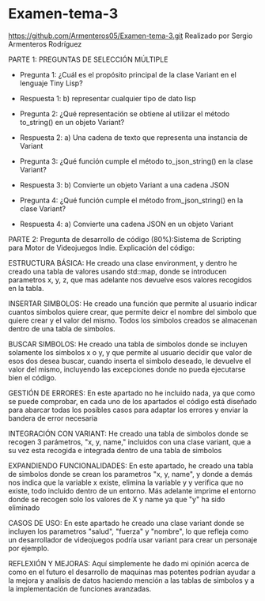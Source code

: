 # Examen-tema-3
https://github.com/Armenteros05/Examen-tema-3.git
Realizado por Sergio Armenteros Rodríguez

PARTE 1: PREGUNTAS DE SELECCIÓN MÚLTIPLE

- Pregunta 1: ¿Cuál es el propósito principal de la clase Variant en el lenguaje Tiny Lisp?
- Respuesta 1: b) representar cualquier tipo de dato lisp

- Pregunta 2: ¿Qué representación se obtiene al utilizar el método to_string() en un objeto Variant?
- Respuesta 2: a) Una cadena de texto que representa una instancia de Variant

- Pregunta 3: ¿Qué función cumple el método to_json_string() en la clase Variant?
- Respuesta 3: b) Convierte un objeto Variant a una cadena JSON

- Pregunta 4: ¿Qué función cumple el método from_json_string() en la clase Variant?
- Respuesta 4: a) Convierte una cadena JSON en un objeto Variant




PARTE 2:  Pregunta de desarrollo de código (80%):Sistema de Scripting para Motor de Videojuegos Indie.
Explicación del código:

ESTRUCTURA BÁSICA: He creado una  clase environment, y dentro he creado una tabla de valores usando std::map, donde se introducen parametros x, y, z, que mas adelante nos devuelve esos valores recogidos en la tabla.

INSERTAR SIMBOLOS: He creado una función que permite al usuario indicar cuantos simbolos quiere crear, que permite deicr el nombre del simbolo que quiere crear y el valor del mismo. Todos los simbolos creados se almacenan dentro de una tabla de simbolos.

BUSCAR SIMBOLOS: He creado una tabla de simbolos donde se incluyen solamente los simbolos x o y, y que permite al usuario decidir que valor de esos dos desea buscar, cuando inserta el simbolo deseado, le devuelve el valor del mismo, incluyendo las excepciones donde no pueda ejecutarse bien el código.

GESTIÓN DE ERRORES: En este apartado no he incluido nada, ya que como se puede comprobar, en cada uno de los apartados el código está diseñado para abarcar todas los posibles casos para adaptar los errores y enviar la bandera de error necesaria

INTEGRACIÓN CON VARIANT: He creado una tabla de simbolos donde se recogen 3 parámetros, "x, y, name," incluidos con una clase variant, que a su vez esta recogida e integrada dentro de una tabla de simbolos

EXPANDIENDO FUNCIONALIDADES: En este apartado, he creado una tabla de simbolos donde se crean los parametros "x, y, name", y donde a demás nos indica que la variable x existe, elimina la variable y y verifica que no existe, todo incluido dentro de un entorno. Más adelante imprime el entorno  donde se recogen solo los valores de X y name ya que "y" ha sido eliminado

CASOS DE USO: En este apartado he creado una clase variant donde se incluyen los parametros "salud", "fuerza" y "nombre", lo que refleja como un desarrollador de videojuegos podría usar variant para crear un personaje por ejemplo.

REFLEXIÓN Y MEJORAS: Aquí simplemente he dado mi opinión acerca de como en el futuro el desarrollo de maquinas mas potentes podrían ayudar a la mejora y analisis de datos haciendo mención a las tablas de simbolos y a la implementación de funciones avanzadas. 

